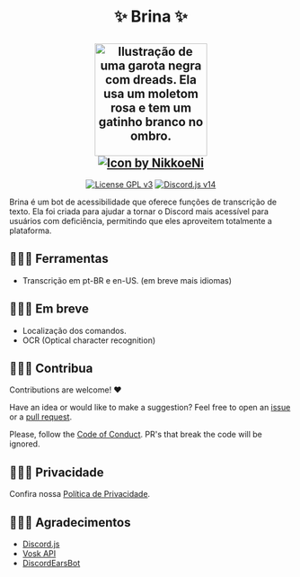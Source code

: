 <h1 align="center">
✨ Brina ✨
</h1>

<h2 align="center">
<img alt="Ilustração de uma garota negra com dreads. Ela usa um moletom rosa e tem um gatinho branco no ombro." width=200 src="https://user-images.githubusercontent.com/92398466/227223245-3e890f87-26cb-45d8-a091-9623b6390b71.jpg">
<br>
<a href="https://twitter.com/NikkoeNi"><img alt="Icon by NikkoeNi" src="https://img.shields.io/twitter/follow/NikkoeNi?label=Icon%20by%3A%20%40NikkoeNi&style=social"></a>
</h2>

<p align="center">
  <a href="https://github.com/ashtrindade/brina/blob/main/LICENSE"><img alt="License GPL v3" src="https://img.shields.io/github/license/ashtrindade/brina"></a> 
  <a href="https://github.com/discordjs/discord.js"><img alt="Discord.js v14" src="https://img.shields.io/badge/Discord.js-v14-7289da?&logo=discord&logoColor=white"><a/>
</p>

Brina é um bot de acessibilidade que oferece funções de transcrição de texto. Ela foi criada para ajudar a tornar o Discord mais acessível para usuários com deficiência, permitindo que eles aproveitem totalmente a plataforma.

## 👩🏽‍🎓 Ferramentas

- Transcrição em pt-BR e en-US. (em breve mais idiomas)

## 👩🏽‍🔧 Em breve

- Localização dos comandos.
- OCR (Optical character recognition)

## 🙋🏽‍♀️ Contribua

Contributions are welcome! ♥

Have an idea or would like to make a suggestion? Feel free to open an [issue](https://github.com/ashtrindade/brina/issues) or a [pull request](https://github.com/ashtrindade/brina/pulls).

Please, follow the [Code of Conduct](https://github.com/ashtrindade/brina/blob/main/CODE_OF_CONDUCT.md). PR's that break the code will be ignored.

## 🕵🏽‍♀️ Privacidade

Confira nossa [Política de Privacidade](https://github.com/BrinaTheBot/brina/wiki/Política-de-Privacidade).

## 🙇🏽‍♀️ Agradecimentos

- [Discord.js](https://github.com/discordjs/discord.js)
- [Vosk API](https://github.com/alphacep/vosk-api)
- [DiscordEarsBot](https://github.com/inevolin/DiscordEarsBot)
